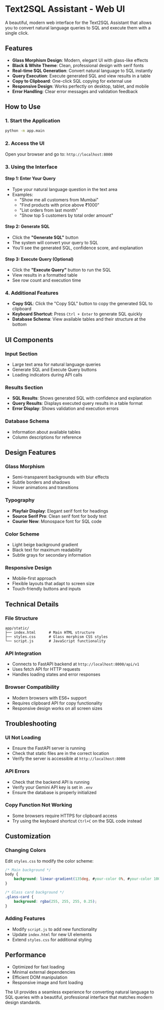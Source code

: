 # Text2SQL Assistant - Web UI

A beautiful, modern web interface for the Text2SQL Assistant that allows you to convert natural language queries to SQL and execute them with a single click.

## Features

- **Glass Morphism Design**: Modern, elegant UI with glass-like effects
- **Black & White Theme**: Clean, professional design with serif fonts
- **Real-time SQL Generation**: Convert natural language to SQL instantly
- **Query Execution**: Execute generated SQL and view results in a table
- **Copy to Clipboard**: One-click SQL copying for external use
- **Responsive Design**: Works perfectly on desktop, tablet, and mobile
- **Error Handling**: Clear error messages and validation feedback

## How to Use

### 1. Start the Application
```bash
python -m app.main
```

### 2. Access the UI
Open your browser and go to: `http://localhost:8000`

### 3. Using the Interface

#### Step 1: Enter Your Query
- Type your natural language question in the text area
- Examples:
  - "Show me all customers from Mumbai"
  - "Find products with price above ₹1000"
  - "List orders from last month"
  - "Show top 5 customers by total order amount"

#### Step 2: Generate SQL
- Click the **"Generate SQL"** button
- The system will convert your query to SQL
- You'll see the generated SQL, confidence score, and explanation

#### Step 3: Execute Query (Optional)
- Click the **"Execute Query"** button to run the SQL
- View results in a formatted table
- See row count and execution time

### 4. Additional Features

- **Copy SQL**: Click the "Copy SQL" button to copy the generated SQL to clipboard
- **Keyboard Shortcut**: Press `Ctrl + Enter` to generate SQL quickly
- **Database Schema**: View available tables and their structure at the bottom

## UI Components

### Input Section
- Large text area for natural language queries
- Generate SQL and Execute Query buttons
- Loading indicators during API calls

### Results Section
- **SQL Results**: Shows generated SQL with confidence and explanation
- **Query Results**: Displays executed query results in a table format
- **Error Display**: Shows validation and execution errors

### Database Schema
- Information about available tables
- Column descriptions for reference

## Design Features

### Glass Morphism
- Semi-transparent backgrounds with blur effects
- Subtle borders and shadows
- Hover animations and transitions

### Typography
- **Playfair Display**: Elegant serif font for headings
- **Source Serif Pro**: Clean serif font for body text
- **Courier New**: Monospace font for SQL code

### Color Scheme
- Light beige background gradient
- Black text for maximum readability
- Subtle grays for secondary information

### Responsive Design
- Mobile-first approach
- Flexible layouts that adapt to screen size
- Touch-friendly buttons and inputs

## Technical Details

### File Structure
```
app/static/
├── index.html      # Main HTML structure
├── styles.css      # Glass morphism CSS styles
└── script.js       # JavaScript functionality
```

### API Integration
- Connects to FastAPI backend at `http://localhost:8000/api/v1`
- Uses fetch API for HTTP requests
- Handles loading states and error responses

### Browser Compatibility
- Modern browsers with ES6+ support
- Requires clipboard API for copy functionality
- Responsive design works on all screen sizes

## Troubleshooting

### UI Not Loading
- Ensure the FastAPI server is running
- Check that static files are in the correct location
- Verify the server is accessible at `http://localhost:8000`

### API Errors
- Check that the backend API is running
- Verify your Gemini API key is set in `.env`
- Ensure the database is properly initialized

### Copy Function Not Working
- Some browsers require HTTPS for clipboard access
- Try using the keyboard shortcut `Ctrl+C` on the SQL code instead

## Customization

### Changing Colors
Edit `styles.css` to modify the color scheme:
```css
/* Main background */
body {
    background: linear-gradient(135deg, #your-color 0%, #your-color 100%);
}

/* Glass card background */
.glass-card {
    background: rgba(255, 255, 255, 0.25);
}
```

### Adding Features
- Modify `script.js` to add new functionality
- Update `index.html` for new UI elements
- Extend `styles.css` for additional styling

## Performance

- Optimized for fast loading
- Minimal external dependencies
- Efficient DOM manipulation
- Responsive image and font loading

The UI provides a seamless experience for converting natural language to SQL queries with a beautiful, professional interface that matches modern design standards. 